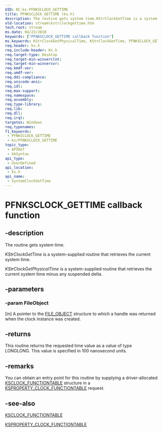 ```yaml
---
UID: NC:ks.PFNKSCLOCK_GETTIME
title: PFNKSCLOCK_GETTIME (ks.h)
description: The routine gets system time.KStrClockGetTime is a system-supplied routine that retrieves the current system time.KStrClockGetPhysicalTime is a system-supplied routine that retrieves the current system time minus any suspended delta.
old-location: stream\kstrclockgettime.htm
tech.root: stream
ms.date: 04/23/2018
keywords: ["PFNKSCLOCK_GETTIME callback function"]
ms.keywords: KStrClockGetPhysicalTime, KStrClockGetTime, PFNKSCLOCK_GETTIME, SystemClockGetTime, SystemClockGetTime routine [Streaming Media Devices], ks/SystemClockGetTime, ksfunc_a60a332c-ffc8-4969-9e81-cccaac9b5c0a.xml, stream.kstrclockgettime
req.header: ks.h
req.include-header: Ks.h
req.target-type: Desktop
req.target-min-winverclnt: 
req.target-min-winversvr: 
req.kmdf-ver: 
req.umdf-ver: 
req.ddi-compliance: 
req.unicode-ansi: 
req.idl: 
req.max-support: 
req.namespace: 
req.assembly: 
req.type-library: 
req.lib: 
req.dll: 
req.irql: 
targetos: Windows
req.typenames: 
f1_keywords:
 - PFNKSCLOCK_GETTIME
 - ks/PFNKSCLOCK_GETTIME
topic_type:
 - APIRef
 - kbSyntax
api_type:
 - UserDefined
api_location:
 - ks.h
api_name:
 - SystemClockGetTime
---
```


# PFNKSCLOCK_GETTIME callback function


## -description

The routine gets system time.

<i>KStrClockGetTime</i> is a system-supplied routine that retrieves the current system time.

<i>KStrClockGetPhysicalTime</i> is a system-supplied routine that retrieves the current system time minus any suspended delta.

## -parameters

### -param FileObject 

[in]
A pointer to the <a href="/windows-hardware/drivers/ddi/wdm/ns-wdm-_file_object">FILE_OBJECT</a> structure to which a handle was returned when the clock instance was created.

## -returns

This routine returns the requested time value as a value of type LONGLONG. This value is specified in 100 nanosecond units.

## -remarks

You can obtain an entry point for this routine by supplying a driver-allocated <a href="/windows-hardware/drivers/ddi/ks/ns-ks-ksclock_functiontable">KSCLOCK_FUNCTIONTABLE</a> structure in a <a href="/windows-hardware/drivers/stream/ksproperty-clock-functiontable">KSPROPERTY_CLOCK_FUNCTIONTABLE</a> request.

## -see-also

<a href="/windows-hardware/drivers/ddi/ks/ns-ks-ksclock_functiontable">KSCLOCK_FUNCTIONTABLE</a>



<a href="/windows-hardware/drivers/stream/ksproperty-clock-functiontable">KSPROPERTY_CLOCK_FUNCTIONTABLE</a>
